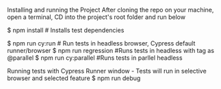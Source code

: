 Installing and running the Project
After cloning the repo on your machine, open a terminal, CD into the project's root folder and run below


$ npm install # Installs test dependencies

$ npm run cy:run # Run tests in headless browser, Cypress default runner/browser
$ npm run regression #Runs tests in headless with tag as @parallel
$ npm run cy:parallel #Runs tests in parllel headless

Running tests with Cypress Runner window - Tests will run in selective browser and selected feature
$ npm run debug


